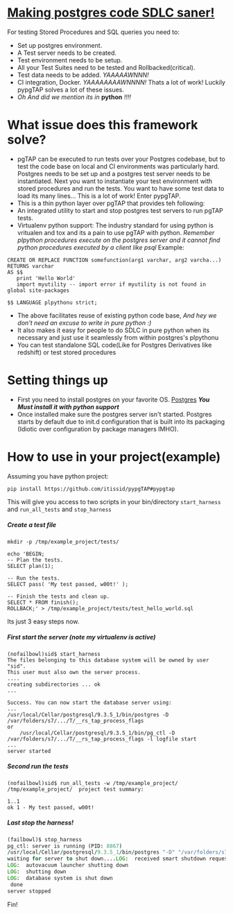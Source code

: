 [Making postgres code SDLC saner!](https://github.com/itissid/pypgTAP#pypgtap)
=====
For testing Stored Procedures and SQL queries you need to:
- Set up postgres environment.
- A Test server needs to be created. 
- Test environment needs to be setup.
- All your Test Suites need to be tested and Rollbacked(critical).
- Test data needs to be added. *YAAAAAWNNN!*
- CI integration, Docker. *YAAAAAAAAWNNNN!*
Thats a lot of work! Luckily pypgTAP solves a lot of these issues.
- *Oh And did we mention its in* **python** *!!!!*


What issue does this framework solve?
=====
- pgTAP can be executed to run tests over your Postgres codebase, but to test the code base
on local and CI environments was particularly hard. Postgres needs to be set up and a postgres
test server needs to be instantiated. Next you want to instantiate your test environment with
stored procedures and run the tests. You want to have some test data to load its many lines...
This is a lot of work! Enter pypgTAP.
- This is a thin python layer over pgTAP that provides teh following:
 - An integrated utility to start and stop postgres test servers to run pgTAP tests.
 - Virtualenv python support: The industry standard for using python is vritualen and tox and its a pain to use pgTAP
 with python.
   *Remember plpython procedures execute on the postgres server and it cannot find python procedures executed by a
client like psql* Example:

```
CREATE OR REPLACE FUNCTION somefunction(arg1 varchar, arg2 varcha...)
RETURNS varchar
AS $$
   print 'Hello World'
   import myutility -- import error if myutility is not found in global site-packages

$$ LANGUAGE plpythonu strict;
```
 - The above facilitates reuse of existing python code base, *And hey we don't need an excuse to write in pure python :)*
 - It also makes it easy for people to do SDLC in pure python when its necessary and just use it seamlessly from within
postgres's plpythonu
 - You can test standalone SQL code(Like for Postgres Derivatives like redshift) or test stored procedures

Setting things up
=====
- First you need to install postgres on your favorite OS. [Postgres](http://www.postgresql.org/download/macosx/)
***You Must install it with python support***
- Once installed make sure the postgres server isn't started. Postgres starts by default due to init.d configuration
that is built into its packaging (Idiotic over configuration by package managers IMHO).

How to use in your project(example)
=====
Assuming you have python project:
```
pip install https://github.com/itissid/pypgTAP#pypgtap
```
This will give you access to two scripts in your bin/directory
`start_harness` and `run_all_tests` and `stop_harness`

##### Create a test file
```
mkdir -p /tmp/example_project/tests/

echo 'BEGIN;
-- Plan the tests.
SELECT plan(1);

-- Run the tests.
SELECT pass( 'My test passed, w00t!' );

-- Finish the tests and clean up.
SELECT * FROM finish();
ROLLBACK;' > /tmp/example_project/tests/test_hello_world.sql
```

Its just 3 easy steps now.

##### First start the server (note my virtualenv is active)

```
(nofailbowl)sid$ start_harness
The files belonging to this database system will be owned by user "sid".
This user must also own the server process.
....
creating subdirectories ... ok
...

Success. You can now start the database server using:
...
/usr/local/Cellar/postgresql/9.3.5_1/bin/postgres -D /var/folders/s7/.../T/__rs_tap_process_flags
or
    /usr/local/Cellar/postgresql/9.3.5_1/bin/pg_ctl -D /var/folders/s7/.../T/__rs_tap_process_flags -l logfile start
...
server started
```
##### Second run the tests

```
(nofailbowl)sid$ run_all_tests -w /tmp/example_project/
/tmp/example_project/  project test summary:

1..1
ok 1 - My test passed, w00t!

```

##### Last stop the harness!
```f
(failbowl)$ stop_harness
pg_ctl: server is running (PID: 8867)
/usr/local/Cellar/postgresql/9.3.5_1/bin/postgres "-D" "/var/folders/s7/.../T/__rs_tap_process_flags" "-h" "localhost" "-k" "/tmp"
waiting for server to shut down....LOG:  received smart shutdown request
LOG:  autovacuum launcher shutting down
LOG:  shutting down
LOG:  database system is shut down
 done
server stopped
```

Fin!

